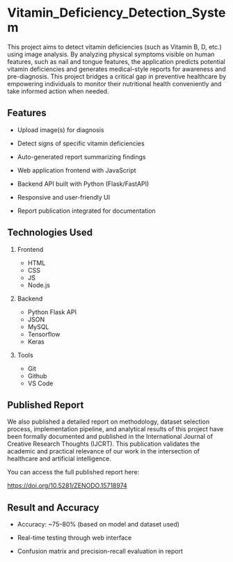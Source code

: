 # Vitamin_Deficiency_Detection_System

This project aims to detect vitamin deficiencies (such as Vitamin B, D, etc.) using image analysis. By analyzing physical symptoms visible on human features, such as nail and tongue features, the application predicts potential vitamin deficiencies and generates medical-style reports for awareness and pre-diagnosis.
This project bridges a critical gap in preventive healthcare by empowering individuals to
monitor their nutritional health conveniently and take informed action when needed.

## Features

- Upload image(s) for diagnosis

- Detect signs of specific vitamin deficiencies

- Auto-generated report summarizing findings

- Web application frontend with JavaScript

- Backend API built with Python (Flask/FastAPI)

- Responsive and user-friendly UI

- Report publication integrated for documentation

## Technologies Used

1. Frontend
   - HTML
   - CSS
   - JS
   - Node.js
     
2. Backend
   - Python Flask API
   - JSON
   - MySQL
   - Tensorflow
   - Keras
     
3. Tools
   - Git
   - Github
   - VS Code

## Published Report

We also published a detailed report on methodology, dataset selection process, implementation pipeline, and analytical results of this project have been formally documented and published in the International Journal of Creative Research Thoughts (IJCRT). This publication validates the academic and practical relevance of our work in the intersection of healthcare and artificial intelligence.

You can access the full published report here:

https://doi.org/10.5281/ZENODO.15718974

## Result and Accuracy

- Accuracy: ~75–80% (based on model and dataset used)

- Real-time testing through web interface

- Confusion matrix and precision-recall evaluation in report



